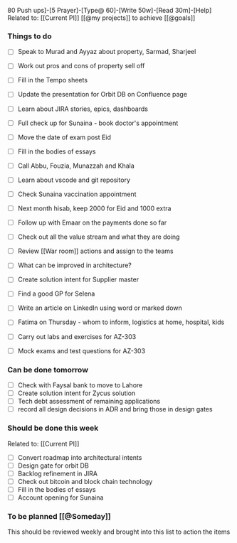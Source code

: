 80 Push ups]-[5 Prayer]-[Type@ 60]-[Write 50w]-[Read 30m]-[Help] 
Related to: [[Current PI]]  [[@my projects]] to achieve [[@goals]]

### Things to do 
- [ ] Speak to Murad and Ayyaz about property, Sarmad, Sharjeel
- [ ] Work out pros and cons of property sell off 
- [ ] Fill in the Tempo sheets
- [ ] Update the presentation for Orbit DB on Confluence page
- [ ] Learn about JIRA stories, epics, dashboards
- [ ] Full check up for Sunaina - book doctor's appointment
- [ ] Move the date of exam post Eid
- [ ] Fill in the bodies of essays 
- [ ] Call Abbu, Fouzia, Munazzah and Khala
- [ ] Learn about vscode and git repository
- [ ] Check Sunaina vaccination appointment
- [ ] Next month hisab, keep 2000 for Eid and 1000 extra

- [ ] Follow up with Emaar on the payments done so far
- [ ] Check out all the value stream and what they are doing
- [ ] Review [[War room]] actions and assign to the teams
- [ ] What can be improved in architecture?

- [ ] Create solution intent for Supplier master
- [ ] Find a good GP for Selena 
- [ ] Write an article on LinkedIn using word or marked down
- [ ] Fatima on Thursday - whom to inform, logistics at home, hospital, kids
- [ ] Carry out labs and exercises for AZ-303
- [ ] Mock exams and test questions for AZ-303
	
### Can be done tomorrow 
- [ ] Check with Faysal bank to move to Lahore
- [ ] Create solution intent for Zycus solution
- [ ] Tech debt assessment of remaining applications
- [ ] record all design decisions in ADR and bring those in design gates

### Should be done this week
Related to: [[Current PI]]
- [ ] Convert roadmap into architectural intents
- [ ] Design gate for orbit DB
- [ ] Backlog refinement in JIRA
- [ ] Check out bitcoin and block chain technology
- [ ] Fill in the bodies of essays 
- [ ] Account opening for Sunaina

### To be planned [[@Someday]]
This should be reviewed weekly and brought into this list to action the items
